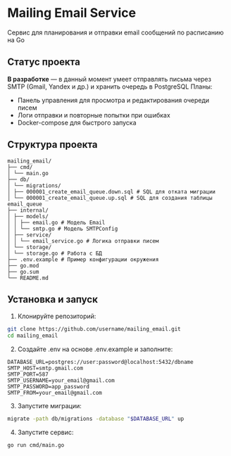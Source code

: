 # Mailing Email Service 

Сервис для планирования и отправки email сообщений по расписанию на Go

## Статус проекта
**В разработке** — в данный момент умеет отправлять письма через SMTP (Gmail, Yandex и др.) и хранить очередь в PostgreSQL
Планы:
- Панель управления для просмотра и редактирования очереди писем
- Логи отправки и повторные попытки при ошибках
- Docker-compose для быстрого запуска

## Структура проекта
```
mailing_email/
├── cmd/
│ └── main.go
├── db/
│ └── migrations/
│ ├── 000001_create_email_queue.down.sql # SQL для отката миграции
│ └── 000001_create_email_queue.up.sql # SQL для создания таблицы email_queue
├── internal/
│ ├── models/
│ │ ├── email.go # Модель Email
│ │ └── smtp.go # Модель SMTPConfig
│ ├── service/
│ │ └── email_service.go # Логика отправки писем
│ └── storage/
│ └── storage.go # Работа с БД
├── .env.example # Пример конфигурации окружения
├── go.mod
├── go.sum
└── README.md
```

## Установка и запуск

1. Клонируйте репозиторий:
```bash
git clone https://github.com/username/mailing_email.git
cd mailing_email
```

2. Создайте .env на основе .env.example и заполните:
```env
DATABASE_URL=postgres://user:password@localhost:5432/dbname
SMTP_HOST=smtp.gmail.com
SMTP_PORT=587
SMTP_USERNAME=your_email@gmail.com
SMTP_PASSWORD=app_password
SMTP_FROM=your_email@gmail.com
```

3. Запустите миграции:

```bash
migrate -path db/migrations -database "$DATABASE_URL" up
```

4. Запустите сервис:
```bash
go run cmd/main.go
```